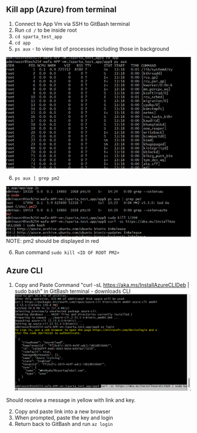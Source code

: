 ## Kill app (Azure) from terminal

1. Connect to App Vm via SSH to GitBash terminal
2. Run `cd /` to be inside root
3. `cd sparta_test_app`
4. `cd app`
5. `ps aux` - to view list of processes including those in background

![](cli3.png)


6. `ps aux | grep pm2`

![](cli2.png)
NOTE: pm2 should be displayed in red

6. Run command `sudo kill <ID OF ROOT PM2>`

## Azure CLI

1. Copy and Paste Command "curl -sL https://aka.ms/InstallAzureCLIDeb | sudo bash" in GitBash terminal - downloads CLI 
![](cli1.png)

Should receive a message in yellow with link and key. 

2. Copy and paste link into a new browser
3. When prompted, paste the key and login 
4. Return back to GitBash and run `az login`